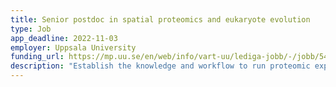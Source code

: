 ```yaml
---
title: Senior postdoc in spatial proteomics and eukaryote evolution
type: Job
app_deadline: 2022-11-03
employer: Uppsala University
funding_url: https://mp.uu.se/en/web/info/vart-uu/lediga-jobb/-/jobb/544727
description: "Establish the knowledge and workflow to run proteomic experiments in the lab in collaboration with a local proteomic core facility. Adapt hyperLOPIT to red algae. Bring red algal cultures to sufficient densities, and execute hyperLOPIT. Perform protein cellular location prediction by Machine Learning. Analyse the data in the context of plastid evolution. Disseminate results in appropriate formats, including leading peer-reviewed publications and conferences. Training of junior group members might also be involved, as well as other standard tasks related to a research group including providing operational support to the good functioning of the lab. The candidate should be willing to travel, for short (e.g. conference) or longer period if training is necessary.."
---
```

